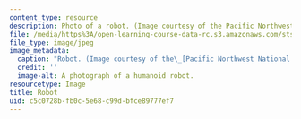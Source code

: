 ```yaml
---
content_type: resource
description: Photo of a robot. (Image courtesy of the Pacific Northwest National Laboratory.)
file: /media/https%3A/open-learning-course-data-rc.s3.amazonaws.com/sts-350-social-study-of-science-and-technology-spring-2004/c5c0728bfb0c5e68c99dbfce89777ef7_sts-350s04.jpg
file_type: image/jpeg
image_metadata:
  caption: "Robot. (Image courtesy of the\_[Pacific Northwest National Laboratory](http://www.pnl.gov/).)"
  credit: ''
  image-alt: A photograph of a humanoid robot.
resourcetype: Image
title: Robot
uid: c5c0728b-fb0c-5e68-c99d-bfce89777ef7
---
```

